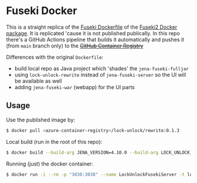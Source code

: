 # Fuseki Docker

This is a straight replica of the [Fuseki
Dockerfile](https://github.com/apache/jena/blob/main/jena-fuseki2/jena-fuseki-docker/Dockerfile) of
the [Fuseki2 Docker package](https://jena.apache.org/documentation/fuseki2/fuseki-docker.html). It
is replicated 'cause it is not published publically. In this repo there's a GitHub Actions pipeline
that builds it automatically and pushes it (from `main` branch only) to the ~~[GitHub Container
Registry](https://docs.github.com/en/packages/working-with-a-github-packages-registry/working-with-the-container-registry)~~

Differences with the original `Dockerfile`:

- build local repo as Java project which 'shades' the `jena-fuseki-fulljar`
- using `lock-unlock-rewrite` instead of `jena-fuseki-server` so the UI will be available as well
- adding `jena-fuseki-war` (webapp) for the UI parts

## Usage

Use the published image by:

```bash
$ docker pull <azure-container-registry>/lock-unlock/rewrite:0.1.3
```

Local build (run in the root of this repo):

```bash
$ docker build --build-arg JENA_VERSION=4.10.0 --build-arg LOCK_UNLOCK_VERSION=0.1.3 -t lock-unlock/rewrite:0.1.3 -f docker/Dockerfile .
```

Running (just) the docker container:

```bash
$ docker run -i --rm -p "3030:3030" --name LockUnlockFusekiServer -t lock-unlock/rewrite:0.1.3 --mem /ds
```
